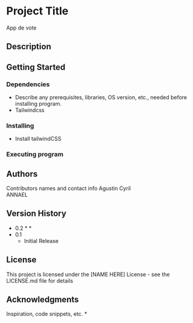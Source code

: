 # Project Title
App de vote

## Description


## Getting Started

### Dependencies

* Describe any prerequisites, libraries, OS version, etc., needed before installing program.
* Tailwindcss

### Installing

* Install tailwindCSS


### Executing program



## Authors

Contributors names and contact info
Agustin 
Cyril  
ANNAEL

## Version History

* 0.2
    * 
    * 
* 0.1
    * Initial Release

## License

This project is licensed under the [NAME HERE] License - see the LICENSE.md file for details

## Acknowledgments

Inspiration, code snippets, etc.
* 
